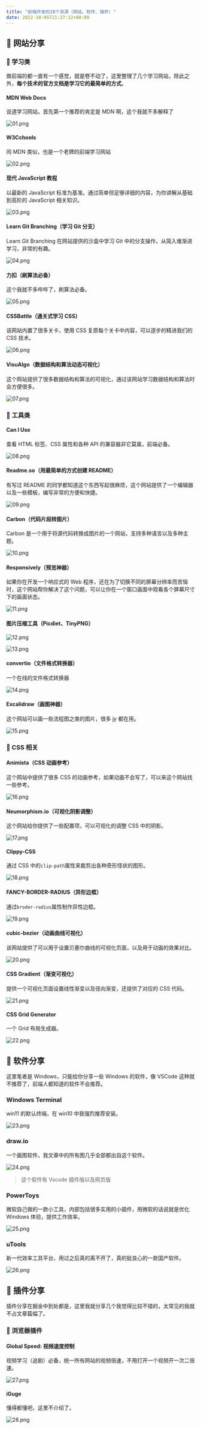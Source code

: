 ```yaml
---
title: "前端开发的28个资源（网站、软件、插件）"
date: 2022-10-05T21:27:12+08:00
---
```


## 🍈 网站分享

### 🍉 学习类

做前端的都一直有一个感觉，就是卷不动了，这里整理了几个学习网站，除此之外，**每个技术的官方文档是学习它的最简单的方式**。

#### MDN Web Docs

说道学习网站，首先第一个推荐的肯定是 MDN 啊，这个我就不多解释了

![01.png](https://p1-juejin.byteimg.com/tos-cn-i-k3u1fbpfcp/d775f1144ab74c238b03b0aabe98616b~tplv-k3u1fbpfcp-zoom-in-crop-mark:3024:0:0:0.awebp?)

#### W3Cchools

同 MDN 类似，也是一个老牌的前端学习网站

![02.png](https://p9-juejin.byteimg.com/tos-cn-i-k3u1fbpfcp/d7b060ca97ed4749b36a884bd8b12c1a~tplv-k3u1fbpfcp-zoom-in-crop-mark:3024:0:0:0.awebp?)

#### 现代 JavaScript 教程

以最新的 JavaScript 标准为基准。通过简单但足够详细的内容，为你讲解从基础到高阶的 JavaScript 相关知识。

![03.png](https://p9-juejin.byteimg.com/tos-cn-i-k3u1fbpfcp/4f7dda10ce314e85a974d91e918d49e1~tplv-k3u1fbpfcp-zoom-in-crop-mark:3024:0:0:0.awebp?)

#### Learn Git Branching（学习 Git 分支）

Learn Git Branching 在网站提供的沙盒中学习 Git 中的分支操作，从简入难渐进学习，非常的有趣。

![04.png](https://p9-juejin.byteimg.com/tos-cn-i-k3u1fbpfcp/6259cc80372d4e55ad6cd6d7a46cf6d2~tplv-k3u1fbpfcp-zoom-in-crop-mark:3024:0:0:0.awebp?)

#### 力扣（刷算法必备）

这个我就不多哔哔了，刷算法必备。

![05.png](https://p3-juejin.byteimg.com/tos-cn-i-k3u1fbpfcp/e16d7edbd094405c8becef91875d9310~tplv-k3u1fbpfcp-zoom-in-crop-mark:3024:0:0:0.awebp?)

#### CSSBattle（通关式学习 CSS）

该网站内置了很多关卡，使用 CSS 复原每个关卡中内容，可以逐步的精进我们的 CSS 技术。

![06.png](https://p3-juejin.byteimg.com/tos-cn-i-k3u1fbpfcp/cb06b7e443de4c1180b531e30e412044~tplv-k3u1fbpfcp-zoom-in-crop-mark:3024:0:0:0.awebp?)

#### VisuAlgo（数据结构和算法动态可视化）

这个网站提供了很多数据结构和算法的可视化，通过该网站学习数据结构和算法时会方便很多。

![07.png](https://p6-juejin.byteimg.com/tos-cn-i-k3u1fbpfcp/82796716924d48bc9a332d54f0bd1b23~tplv-k3u1fbpfcp-zoom-in-crop-mark:3024:0:0:0.awebp?)

### 🍊 工具类

#### Can I Use

查看 HTML 标签、CSS 属性和各种 API 的兼容器非它莫属，前端必备。

![08.png](https://p1-juejin.byteimg.com/tos-cn-i-k3u1fbpfcp/a21629113241456d9d0acc2edd842bdb~tplv-k3u1fbpfcp-zoom-in-crop-mark:3024:0:0:0.awebp?)

#### Readme.so（用最简单的方式创建 README）

有写过 README 的同学都知道这个东西写起很麻烦，这个网站提供了一个编辑器以及一些模板，编写非常的方便和快捷。

![09.png](https://p9-juejin.byteimg.com/tos-cn-i-k3u1fbpfcp/efa88746b7e14ad3b8602098ff76a8f9~tplv-k3u1fbpfcp-zoom-in-crop-mark:3024:0:0:0.awebp?)

#### Carbon（代码片段转图片）

Carbon 是一个用于将源代码转换成图片的一个网站，支持多种语言以及多种主题。

![10.png](https://p3-juejin.byteimg.com/tos-cn-i-k3u1fbpfcp/24854525cc83439c90fdad899a474d78~tplv-k3u1fbpfcp-zoom-in-crop-mark:3024:0:0:0.awebp?)

#### Responsively（预览神器）

如果你在开发一个响应式的 Web 程序，还在为了切换不同的屏幕分辨率而苦恼时，这个网站帮你解决了这个问题，可以让你在一个窗口画面中观看各个屏幕尺寸下的画面状态。

![11.png](https://p3-juejin.byteimg.com/tos-cn-i-k3u1fbpfcp/c1aacf4a9c5b4de8b0ffabd374aff2e8~tplv-k3u1fbpfcp-zoom-in-crop-mark:3024:0:0:0.awebp?)

#### 图片压缩工具（Picdiet、TinyPNG）

![12.png](https://p6-juejin.byteimg.com/tos-cn-i-k3u1fbpfcp/307b984add67452f8988ac4c70372517~tplv-k3u1fbpfcp-zoom-in-crop-mark:3024:0:0:0.awebp?)

![13.png](https://p1-juejin.byteimg.com/tos-cn-i-k3u1fbpfcp/bcca11e1e0fb4b6ca3585f9d36b36e26~tplv-k3u1fbpfcp-zoom-in-crop-mark:3024:0:0:0.awebp?)

#### convertio（文件格式转换器）

一个在线的文件格式转换器

![14.png](https://p3-juejin.byteimg.com/tos-cn-i-k3u1fbpfcp/767d8fe4b7af4c4b8e64cc6978b74818~tplv-k3u1fbpfcp-zoom-in-crop-mark:3024:0:0:0.awebp?)

#### Excalidraw（画图神器）

这个网站可以画一些流程图之类的图片，很多 jy 都在用。

![15.png](https://p6-juejin.byteimg.com/tos-cn-i-k3u1fbpfcp/93517a77347c4b399635c709a1c4995d~tplv-k3u1fbpfcp-zoom-in-crop-mark:3024:0:0:0.awebp?)

### 🍋 CSS 相关

#### Animista（CSS 动画参考）

这个网站中提供了很多 CSS 的动画参考，如果动画不会写了，可以来这个网站找一些参考。

![16.png](https://p1-juejin.byteimg.com/tos-cn-i-k3u1fbpfcp/ec251c9a0cd54b3bafa5ffa389036c7c~tplv-k3u1fbpfcp-zoom-in-crop-mark:3024:0:0:0.awebp?)

#### Neumorphism.io（可视化阴影调整）

这个网站给你提供了一些配置项，可以可视化的调整 CSS 中的阴影。

![17.png](https://p9-juejin.byteimg.com/tos-cn-i-k3u1fbpfcp/7c8e829c2843462b8971b6f3312701b2~tplv-k3u1fbpfcp-zoom-in-crop-mark:3024:0:0:0.awebp?)

#### Clippy-CSS

通过 CSS 中的`clip-path`属性来裁剪出各种奇形怪状的图形。

![18.png](https://p3-juejin.byteimg.com/tos-cn-i-k3u1fbpfcp/bb9e7a0504584687a7ca19771ccf273e~tplv-k3u1fbpfcp-zoom-in-crop-mark:3024:0:0:0.awebp?)

#### FANCY-BORDER-RADIUS（异形边框）

通过`broder-radius`属性制作异性边框。

![19.png](https://p1-juejin.byteimg.com/tos-cn-i-k3u1fbpfcp/2ed98df894b34deda88777660b426b78~tplv-k3u1fbpfcp-zoom-in-crop-mark:3024:0:0:0.awebp?)

#### cubic-bezier（动画曲线可视化）

该网站提供了可以用于设置贝塞尔曲线的可视化页面，以及用于动画的效果对比。

![20.png](https://p3-juejin.byteimg.com/tos-cn-i-k3u1fbpfcp/508055f3963d4445acbb26c83fafabec~tplv-k3u1fbpfcp-zoom-in-crop-mark:3024:0:0:0.awebp?)

#### CSS Gradient（渐变可视化）

提供一个可视化页面设置线性渐变以及径向渐变，还提供了对应的 CSS 代码。

![21.png](https://p9-juejin.byteimg.com/tos-cn-i-k3u1fbpfcp/48e85af4e16d410ca2ad83ad9c90e09e~tplv-k3u1fbpfcp-zoom-in-crop-mark:3024:0:0:0.awebp?)

#### CSS Grid Generator

一个 Grid 布局生成器。

![22.png](https://p9-juejin.byteimg.com/tos-cn-i-k3u1fbpfcp/6e901dd194594512a3da63d756f6f041~tplv-k3u1fbpfcp-zoom-in-crop-mark:3024:0:0:0.awebp?)

## 🍌 软件分享

这里笔者是 Windows，只能给你分享一些 Windows 的软件，像 VSCode 这种就不推荐了，前端人都知道的软件不会推荐。

### Windows Terminal

win11 的默认终端，在 win10 中我强烈推荐安装。

![23.png](https://p1-juejin.byteimg.com/tos-cn-i-k3u1fbpfcp/f131daccf5d245298a84ad5974154077~tplv-k3u1fbpfcp-zoom-in-crop-mark:3024:0:0:0.awebp?)

### draw.io

一个画图软件，我文章中的所有图几乎全部都出自这个软件。

![24.png](https://p9-juejin.byteimg.com/tos-cn-i-k3u1fbpfcp/4022860a6fd74d789543447b837cfd87~tplv-k3u1fbpfcp-zoom-in-crop-mark:3024:0:0:0.awebp?)

> 这个软件有 Vscode 插件版以及网页版

### PowerToys

微软自己做的一款小工具，内部包括很多实用的小插件，用微软的话说就是优化 Windows 体验，提供工作效率。

![25.png](https://p3-juejin.byteimg.com/tos-cn-i-k3u1fbpfcp/3214c8fb63c64360929b054d03c935ea~tplv-k3u1fbpfcp-zoom-in-crop-mark:3024:0:0:0.awebp?)

### uTools

新一代效率工具平台，用过之后真的离不开了，真的挺良心的一款国产软件。

![26.png](https://p6-juejin.byteimg.com/tos-cn-i-k3u1fbpfcp/ec383181551340b2aed3007877f4c63c~tplv-k3u1fbpfcp-zoom-in-crop-mark:3024:0:0:0.awebp?)

## 🍍 插件分享

插件分享在掘金中到处都是，这里我就分享几个我觉得比较不错的，太常见的我就不占文章篇幅了。

### 🥭 浏览器插件

#### Global Speed: 视频速度控制

视频学习（追剧）必备，统一所有网站的视频倍速，不用打开一个视频开一次二倍速。

![27.png](https://p1-juejin.byteimg.com/tos-cn-i-k3u1fbpfcp/976077ec47774bd7b70e597657ae0bd7~tplv-k3u1fbpfcp-zoom-in-crop-mark:3024:0:0:0.awebp?)

#### iGuge

懂得都懂吧，这里不介绍了。

![28.png](https://p9-juejin.byteimg.com/tos-cn-i-k3u1fbpfcp/961ce45e2b4647a18d9200e6f348171d~tplv-k3u1fbpfcp-zoom-in-crop-mark:3024:0:0:0.awebp?)
